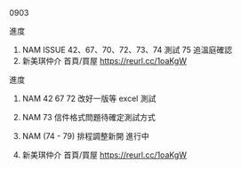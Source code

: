 0903

進度

1. NAM ISSUE 42、67、70、72、73、74 測試 75 追溫庭確認
2. 新美琪仲介 首頁/買屋 https://reurl.cc/1oaKgW

進度

1. NAM 42 67 72 改好一版等 excel 測試
2. NAM 73 信件格式問題待確定測試方式
3. NAM (74 - 79) 排程調整新開 進行中

4. 新美琪仲介 首頁/買屋 https://reurl.cc/1oaKgW
